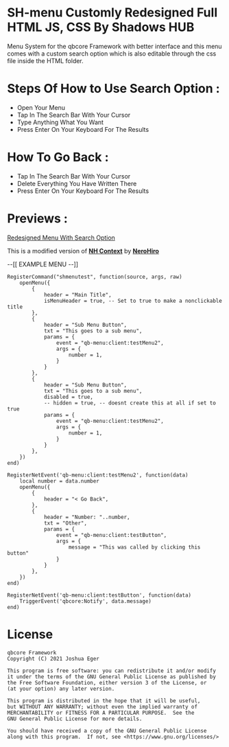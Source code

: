 # SH-menu Customly Redesigned Full HTML JS, CSS By Shadows HUB 
Menu System for the qbcore Framework with better interface and this menu comes with a custom search option which is also editable through the css file inside the HTML folder.

# Steps Of How to Use Search Option :
* Open Your Menu
* Tap In The Search Bar With Your Cursor
* Type Anything What You Want
* Press Enter On Your Keyboard For The Results

# How To Go Back :
* Tap In The Search Bar With Your Cursor
* Delete Everything You Have Written There
* Press Enter On Your Keyboard For The Results

# Previews :
[Redesigned Menu With Search Option](https://cdn.discordapp.com/attachments/1182416054941667388/1208163641442959420/Screenshot_2024-02-17_025223.png?ex=65e24912&is=65cfd412&hm=b52c58a4ec25527dc8996d03d61466801b03656d56334775f82eba46024a49be&)

This is a modified version of **[NH Context](https://forum.cfx.re/t/no-longer-supported-standalone-nerohiro-s-context-menu-dynamic-event-firing-menu/2564083)** by **[NeroHiro](https://github.com/nerohiro)**

--[[
EXAMPLE MENU
--]]

```
RegisterCommand("shmenutest", function(source, args, raw)
    openMenu({
        {
            header = "Main Title",
            isMenuHeader = true, -- Set to true to make a nonclickable title
        },
        {
            header = "Sub Menu Button",
            txt = "This goes to a sub menu",
            params = {
                event = "qb-menu:client:testMenu2",
                args = {
                    number = 1,
                }
            }
        },
        {
            header = "Sub Menu Button",
            txt = "This goes to a sub menu",
            disabled = true,
            -- hidden = true, -- doesnt create this at all if set to true
            params = {
                event = "qb-menu:client:testMenu2",
                args = {
                    number = 1,
                }
            }
        },
    })
end)
```
```
RegisterNetEvent('qb-menu:client:testMenu2', function(data)
    local number = data.number
    openMenu({
        {
            header = "< Go Back",
        },
        {
            header = "Number: "..number,
            txt = "Other",
            params = {
                event = "qb-menu:client:testButton",
                args = {
                    message = "This was called by clicking this button"
                }
            }
        },
    })
end)
```
```
RegisterNetEvent('qb-menu:client:testButton', function(data)
    TriggerEvent('qbcore:Notify', data.message)
end)
```

# License

    qbcore Framework
    Copyright (C) 2021 Joshua Eger

    This program is free software: you can redistribute it and/or modify
    it under the terms of the GNU General Public License as published by
    the Free Software Foundation, either version 3 of the License, or
    (at your option) any later version.

    This program is distributed in the hope that it will be useful,
    but WITHOUT ANY WARRANTY; without even the implied warranty of
    MERCHANTABILITY or FITNESS FOR A PARTICULAR PURPOSE.  See the
    GNU General Public License for more details.

    You should have received a copy of the GNU General Public License
    along with this program.  If not, see <https://www.gnu.org/licenses/>
